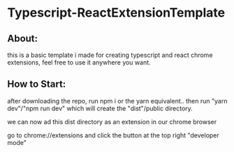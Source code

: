 # Typescript-ReactExtensionTemplate


<h2> About: </h2>

<p> this is a basic template i made for creating typescript and react chrome extensions, feel free to use it anywhere you want.</p>


<h2> How to Start: </h2>

<p>after downloading the repo, run npm i or the yarn equivalent.. then run "yarn dev"/"npm run dev" which will create the "dist"/public directory.<p>
<p>we can now ad this dist directory as an extension in our chrome browser</p>

<p> go to chrome://extensions and click the button at the top right "developer mode" </p>

